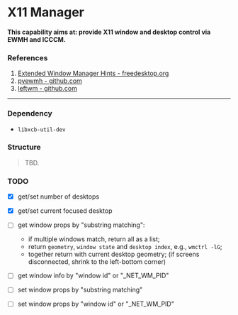 # X11 Manager
**This capability aims at: provide X11 window and desktop control via EWMH and ICCCM.**



### References
1. [Extended Window Manager Hints - freedesktop.org](https://specifications.freedesktop.org/wm-spec/wm-spec-1.3.html)
2. [pyewmh - github.com](https://github.com/parkouss/pyewmh)
3. [leftwm - github.com](https://github.com/leftwm/leftwm)

-----

### Dependency
- `libxcb-util-dev`

### Structure
> TBD.

### TODO
- [x] get/set number of desktops
- [x] get/set current focused desktop

- [ ] get window props by "substring matching":
    - if multiple windows match, return all as a list;
    - return `geometry`, `window state` and `desktop index`, e.g., `wmctrl -lG`;
    - together return with current desktop geometry;
      (if screens disconnected, shrink to the left-bottom corner)
- [ ] get window info by "window id" or "_NET_WM_PID"
- [ ] set window props by "substring matching"
- [ ] set window props by "window id" or "_NET_WM_PID"
